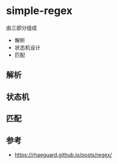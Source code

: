 # simple-regex

由三部分组成
* 解析
* 状态机设计
* 匹配

## 解析

## 状态机

## 匹配

## 参考
* https://rhaeguard.github.io/posts/regex/